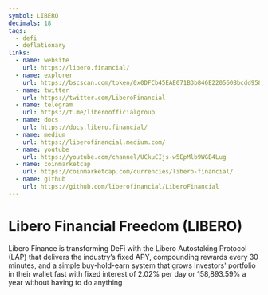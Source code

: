 ```yaml
---
symbol: LIBERO
decimals: 18
tags:
  - defi
  - deflationary
links:
  - name: website
    url: https://libero.financial/
  - name: explorer
    url: https://bscscan.com/token/0x0DFCb45EAE071B3b846E220560Bbcdd958414d78
  - name: twitter
    url: https://twitter.com/LiberoFinancial
  - name: telegram
    url: https://t.me/liberoofficialgroup
  - name: docs
    url: https://docs.libero.financial/
  - name: medium
    url: https://liberofinancial.medium.com/
  - name: youtube
    url: https://youtube.com/channel/UCkuCIjs-w5EpMlb9WGB4Lug
  - name: coinmarketcap
    url: https://coinmarketcap.com/currencies/libero-financial/
  - name: github
    url: https://github.com/liberofinancial/LiberoFinancial
---
```


# Libero Financial Freedom (LIBERO)

Libero Finance is transforming DeFi with the Libero Autostaking Protocol (LAP) that delivers the industry’s fixed APY, compounding rewards every 30 minutes, and a simple buy-hold-earn system that grows Investors' portfolio in their wallet fast with fixed interest of 2.02% per day or 158,893.59% a year without having to do anything
